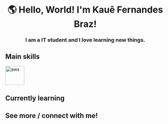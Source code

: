 <h1 align="center">🌎 Hello, World! I'm Kauê Fernandes Braz!</h1>
<h3 align="center">I am a IT student and I love learning new things.</h3>


<h2 align="left">Main skills</h2>
<p align="left"> 
<a href="https://aws.amazon.com" target="_blank" rel="noreferrer"> <img src="https://symbols.getvecta.com/stencil_73/94_amazon-web-services-icon.8cfc0dbbf2.svg" alt="aws" width="60" height="60"/> </a> <!--   -->

<h2 align="left">Currently learning</h2>

<h2 align="left">See more / connect with me!</h2>


